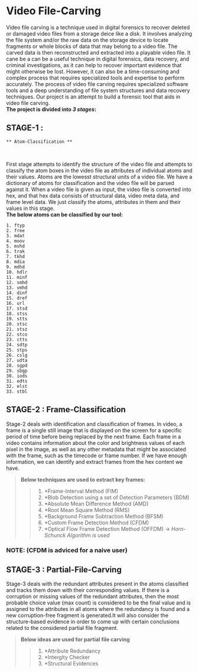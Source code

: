 # Video File-Carving
Video file carving is a technique used in digital forensics to recover deleted or damaged video files from a storage deice like a disk. It involves analyzing the file system and/or the raw data on the storage device to locate fragments or whole blocks of data that may belong to a video file. The carved data is then reconstructed and extracted into a playable video file. It cane be a can be a useful technique in digital forensics, data recovery, and criminal investigations, as it can help to recover important evidence that might otherwise be lost. However, it can also be a time-consuming and complex process that requires specialized tools and expertise to perform accurately. The process of video file carving requires specialized software tools and a deep understanding of file system structures and data recovery techniques. Our project is an attempt to build a forensic tool that aids in video file carving. <br />
**The project is divided into _3 stages_:**
## STAGE-1 : 
```
** Atom-Classification **
```
<br />

First stage attempts to identify the structure of the video file and attempts to classify the atom boxes in the video file as attributes of individual atoms and their values. Atoms are the lowesst structural units of a video file. We have a dictionary of atoms for classification and the video file will be parsed against it. When a video file is given as input, the video file is converted into hex, and that hex data consists of structural data, video meta data, and frame level data. We just classify the atoms, attributes in them and their values in this stage.<br /> **The below atoms can be classified by our tool:**
```
1. ftyp
2. free
3. mdat
4. moov
5. mvhd
6. trak
7. tkhd 
8. mdia
9. mdhd
10. hdlr
11. minf
12. smhd
13. vmhd
14. dinf
15. dref
16. url
17. stsd
18. stss
19. stts
20. stsc
21. stsz
22. stco
23. ctts
24. sdtp
25. stps
26. cslg
27. udta
28. sgpd
29. sbgp
30. iods
31. edts
32. elst
33. stbl
```

## STAGE-2 : **Frame-Classification**

Stage-2 deals with identification and classification of frames. In video, a frame is a single still image that is displayed on the screen for a specific period of time before being replaced by the next frame. Each frame in a video contains information about the color and brightness values of each pixel in the image, as well as any other metadata that might be associated with the frame, such as the timecode or frame number. If we have enough information, we can identify and extract frames from the hex content we have. <br /> 
> **Below techniques are used to extract key frames:**
>> 1. *Frame-Interval Method (FIM)
>> 2. *Blob Detection using a set of Detection Parameters (BDM)
>> 3. *Absolute Mean Difference Method (AMD)
>> 4. *Root Mean Square Method (RMS)
>> 5. *Background Frame Subtraction Method (BFSM)
>> 6. *Custom Frame Detection Method (CFDM)
>> 7. *Optical Flow Frame Detection Method (OFFDM) -> *Horn-Schunck Algorithm is used*
 ### NOTE: (CFDM is adviced for a naive user)

## STAGE-3 : **Partial-File-Carving**
> 
> 
Stage-3 deals with the redundant attributes present in the atoms classified and tracks them down with their corresponding values. If there is a corruption or missing values of the redundant attributes, then the most probable choice value (max count) is considered to be the final value and is assigned to the attributes in all atoms where the redundancy is found and a new corruption-free fragment is generated.It will also consider the structure-based evidence in order to come up with certain conclusions related to the considered partial file fragment.<br />

> **Below ideas are used for partial file carving**
>> 1. *Attribute Redundancy
>> 2. *Intergity Checker
>> 3. *Structural Evidences
